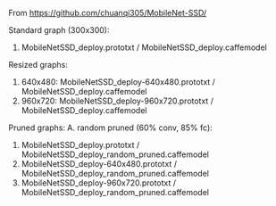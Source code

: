 From https://github.com/chuanqi305/MobileNet-SSD/

Standard graph (300x300):
1. MobileNetSSD\_deploy.prototxt / MobileNetSSD\_deploy.caffemodel

Resized graphs:
1. 640x480: MobileNetSSD\_deploy-640x480.prototxt / MobileNetSSD\_deploy.caffemodel
2. 960x720: MobileNetSSD\_deploy-960x720.prototxt / MobileNetSSD\_deploy.caffemodel

Pruned graphs:
A. random pruned (60% conv, 85% fc):
1. MobileNetSSD\_deploy.prototxt / MobileNetSSD\_deploy\_random\_pruned.caffemodel
2. MobileNetSSD\_deploy-640x480.prototxt / MobileNetSSD\_deploy\_random\_pruned.caffemodel
3. MobileNetSSD\_deploy-960x720.prototxt / MobileNetSSD\_deploy\_random\_pruned.caffemodel

